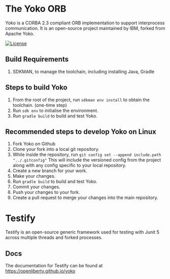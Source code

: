 # The Yoko ORB
Yoko is a CORBA 2.3 compliant ORB implementation to support interprocess communication.
It is an open-source project maintained by IBM, forked from Apache Yoko.

[![License](https://img.shields.io/badge/License-Apache%202.0-blue.svg)](https://opensource.org/licenses/Apache-2.0)

## Build Requirements

1. SDKMAN, to manage the toolchain, including installing Java, Gradle

## Steps to build Yoko

1. From the root of the project, run `sdkman env install` to obtain the toolchain. (one-time step)
1. Run `sdk env` to initialise the environment.
1. Run `gradle build` to build and test Yoko.

## Recommended steps to develop Yoko on Linux

1. Fork Yoko on Github
1. Clone your fork into a local git repository.
1. While inside the repository, run `git config set --append include.path "../.gitconfig"`
  This will include the versioned config from the project along with any config specific to your local repository.
1. Create a new branch for your work.
1. Make your changes.
1. Run `gradle build` to build and test Yoko.
1. Commit your changes.
1. Push your changes to your fork.
1. Create a pull request to merge your changes into the main repository.

# Testify

Testify is an open-source generic framework used for testing with Junit 5 across multiple threads and forked processes. 

## Docs

The documentation for Testify can be found at https://openliberty.github.io/yoko 
